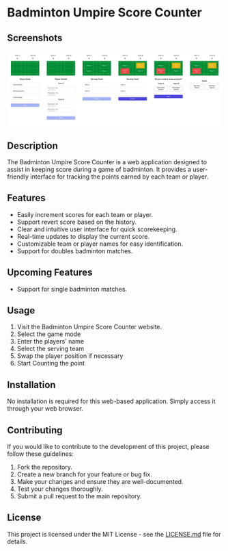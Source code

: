 # Badminton Umpire Score Counter

## Screenshots

![Screenshot 1](https://github.com/weehongayden/badminton-umpire-score-counter/blob/main/thumbnail.jpg)

## Description

The Badminton Umpire Score Counter is a web application designed to assist in keeping score during a game of badminton. It provides a user-friendly interface for tracking the points earned by each team or player.

## Features

- Easily increment scores for each team or player.
- Support revert score based on the history.
- Clear and intuitive user interface for quick scorekeeping.
- Real-time updates to display the current score.
- Customizable team or player names for easy identification.
- Support for doubles badminton matches.

## Upcoming Features

- Support for single badminton matches.

## Usage

1. Visit the Badminton Umpire Score Counter website.
2. Select the game mode
3. Enter the players' name
4. Select the serving team
5. Swap the player position if necessary
6. Start Counting the point

## Installation

No installation is required for this web-based application. Simply access it through your web browser.

## Contributing

If you would like to contribute to the development of this project, please follow these guidelines:

1. Fork the repository.
2. Create a new branch for your feature or bug fix.
3. Make your changes and ensure they are well-documented.
4. Test your changes thoroughly.
5. Submit a pull request to the main repository.

## License

This project is licensed under the MIT License - see the [LICENSE.md](LICENSE.md) file for details.
